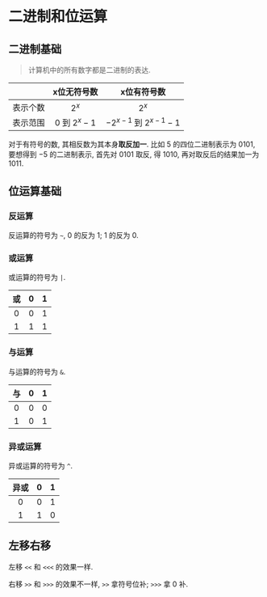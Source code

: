 # 二进制和位运算

## 二进制基础

> 计算机中的所有数字都是二进制的表达. 

| | x位无符号数 | x位有符号数 |
| :-: | :-: | :-: |
| 表示个数 | $2^x$ | $2^x$ |
| 表示范围 | $0$ 到 $2^x - 1$ | $-2^{x-1}$ 到 $2^{x-1} - 1$ |

对于有符号的数, 其相反数为其本身**取反加一**. 
比如 $5$ 的四位二进制表示为 $0101$, 
要想得到 $-5$ 的二进制表示, 
首先对 $0101$ 取反, 得 $1010$, 再对取反后的结果加一为 $1011$. 

## 位运算基础

### 反运算

反运算的符号为 `~`, $0$ 的反为 $1$; $1$ 的反为 $0$. 

### 或运算

或运算的符号为 `|`. 

| 或 | 0 | 1 |
| :-: | :-: | :-: |
| 0 | 0 | 1 |
| 1 | 1 | 1 |

### 与运算

与运算的符号为 `&`. 

| 与 | 0 | 1 |
| :-: | :-: | :-: |
| 0 | 0 | 0 |
| 1 | 0 | 1 |

### 异或运算

异或运算的符号为 `^`. 

| 异或 | 0 | 1 |
| :-: | :-: | :-: |
| 0 | 0 | 1 |
| 1 | 1 | 0 |

## 左移右移

左移 `<<` 和 `<<<` 的效果一样. 

右移 `>>` 和 `>>>` 的效果不一样, 
`>>` 拿符号位补; `>>>` 拿 $0$ 补. 
